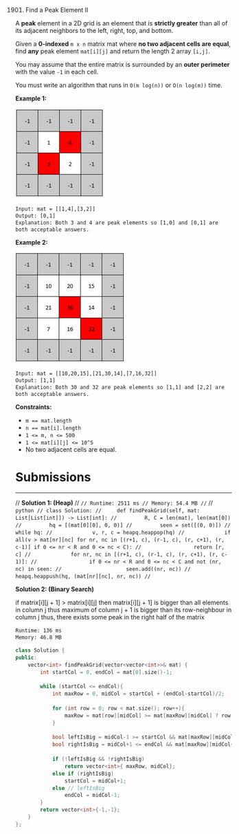 1901. Find a Peak Element II

A **peak** element in a 2D grid is an element that is **strictly greater** than all of its adjacent neighbors to the left, right, top, and bottom.

Given a **0-indexed** `m x n` matrix mat where **no two adjacent cells are equal**, find **any** peak element `mat[i][j]` and return the length 2 array `[i,j]`.

You may assume that the entire matrix is surrounded by an **outer perimeter** with the value `-1` in each cell.

You must write an algorithm that runs in `O(m log(n))` or `O(n log(m))` time.

 

**Example 1:**

![1901_1.png](img/1901_1.png)
```
Input: mat = [[1,4],[3,2]]
Output: [0,1]
Explanation: Both 3 and 4 are peak elements so [1,0] and [0,1] are both acceptable answers.
```

**Example 2:**

![1901_3.png](img/1901_3.png)
```
Input: mat = [[10,20,15],[21,30,14],[7,16,32]]
Output: [1,1]
Explanation: Both 30 and 32 are peak elements so [1,1] and [2,2] are both acceptable answers.
```

**Constraints:**

* `m == mat.length`
* `n == mat[i].length`
* `1 <= m, n <= 500`
* `1 <= mat[i][j] <= 10^5`
* No two adjacent cells are equal.

# Submissions
---
// **Solution 1: (Heap)**
// ```
// Runtime: 2511 ms
// Memory: 54.4 MB
// ```
// ```python
// class Solution:
//     def findPeakGrid(self, mat: List[List[int]]) -> List[int]:
//         R, C = len(mat), len(mat[0])
//         hq = [(mat[0][0], 0, 0)]
//         seen = set([(0, 0)])
//         while hq:
//             v, r, c = heapq.heappop(hq)
//             if all(v > mat[nr][nc] for nr, nc in [(r+1, c), (r-1, c), (r, c+1), (r, c-1)] if 0 <= nr < R and 0 <= nc < C):
//                 return [r, c]
//             for nr, nc in [(r+1, c), (r-1, c), (r, c+1), (r, c-1)]:
//                 if 0 <= nr < R and 0 <= nc < C and not (nr, nc) in seen:
//                     seen.add((nr, nc))
//                     heapq.heappush(hq, (mat[nr][nc], nr, nc))
// ```

**Solution 2: (Binary Search)**

if matrix[i][j + 1] > matrix[i][j] 
then matrix[i][j + 1] is bigger than all elements in column j
thus maximum of column j + 1 is bigger than its row-neighbour in column j
thus, there exists some peak in the right half of the matrix

```
Runtime: 136 ms
Memory: 46.8 MB
```
```c++
class Solution {
public:
    vector<int> findPeakGrid(vector<vector<int>>& mat) {
        int startCol = 0, endCol = mat[0].size()-1;
        
        while (startCol <= endCol){
            int maxRow = 0, midCol = startCol + (endCol-startCol)/2;
            
            for (int row = 0; row < mat.size(); row++){
                maxRow = mat[row][midCol] >= mat[maxRow][midCol] ? row : maxRow;   
            }
            
            bool leftIsBig = midCol-1 >= startCol && mat[maxRow][midCol-1] > mat[maxRow][midCol];
            bool rightIsBig = midCol+1 <= endCol && mat[maxRow][midCol+1] > mat[maxRow][midCol];
            
            if (!leftIsBig && !rightIsBig)
                return vector<int>{ maxRow, midCol};
            else if (rightIsBig)
                startCol = midCol+1;
            else // leftIsBig
                endCol = midCol-1;
        }
        return vector<int>{-1,-1};
    }
};
```
